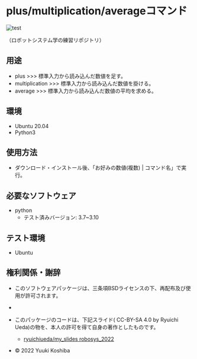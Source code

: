 # plus/multiplication/averageコマンド

![test](https://github.com/YuukiKoshiba/robosys2022/actions/workflows/test.yml/badge.svg)

（ロボットシステム学の練習リポジトリ）

## 用途
* plus >>> 標準入力から読み込んだ数値を足す。
* multiplication >>> 標準入力から読み込んだ数値を掛ける。
* average >>> 標準入力から読み込んだ数値の平均を求める。

## 環境

* Ubuntu 20.04
* Python3

## 使用方法
* ダウンロード・インストール後、「お好みの数値(複数) | コマンド名」で実行。


## 必要なソフトウェア
* python
	* テスト済みバージョン: 3.7~3.10

## テスト環境
* Ubuntu

## 権利関係・謝辞

* このソフトウェアパッケージは、三条項BSDライセンスの下、再配布及び使用が許可されます。
* 
* このパッケージのコードは、下記スライド( CC-BY-SA 4.0 by Ryuichi Ueda)の物を、本人の許可を得て自身の著作としたものです。
	* [ryuichiueda/my_slides robosys_2022](https://github.com/ryuichiueda/my_slides/tree/master/robosys_2022)


* © 2022 Yuuki Koshiba
